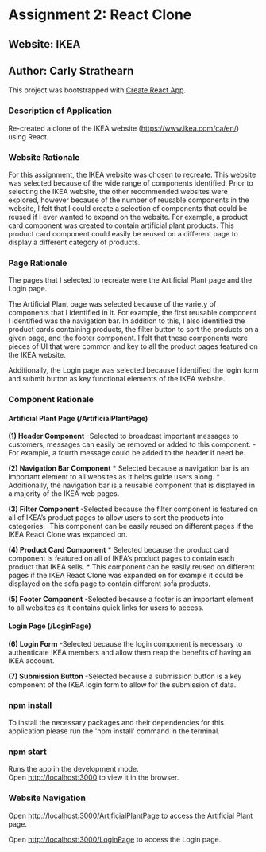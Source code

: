 # Assignment 2: React Clone
## Website: IKEA
## Author: Carly Strathearn 

This project was bootstrapped with [Create React App](https://github.com/facebook/create-react-app).

### Description of Application

Re-created a clone of the IKEA website (https://www.ikea.com/ca/en/) using React.

### Website Rationale

For this assignment, the IKEA website was chosen to recreate. This website was selected because of the wide range of components identified. Prior to selecting the IKEA website, the other recommended websites were explored, however because of the number of reusable components in the website, I felt that I could create a selection of components that could be reused if I ever wanted to expand on the website. For example, a product card component was created to contain artificial plant products. This product card component could easily be reused on a different page to display a different category of products.

### Page Rationale

The pages that I selected to recreate were the Artificial Plant page and the Login page. 

The Artificial Plant page was selected because of the variety of components that I identified in it. For example, the first reusable component I identified was the navigation bar. In addition to this, I also identified the product cards containing products, the filter button to sort the products on a given page, and the footer component. I felt that these components were pieces of UI that were common and key to all the product pages featured on the IKEA website. 

Additionally, the Login page was selected because I identified the login form and submit button as key functional elements of the IKEA website.

### Component Rationale

#### Artificial Plant Page (/ArtificialPlantPage)

  **(1) Header Component** 
        -Selected to broadcast important messages to customers, messages can easily be removed or added to this component.
        -For example, a fourth message could be added to the header if need be.
        
  **(2) Navigation Bar Component**
        * Selected because a navigation bar is an important element to all websites as it helps guide users along.
        * Additionally, the navigation bar is a reusable component that is displayed in a majority of the IKEA web pages.
        
  **(3) Filter Component**
        -Selected because the filter component is featured on all of IKEA’s product pages to allow users to sort the products into categories.
        -This component can be easily reused on different pages if the IKEA React Clone was expanded on.
        
  **(4) Product Card Component**
        * Selected because the product card component is featured on all of IKEA’s product pages to contain each product that IKEA sells.
        * This component can be easily reused on different pages if the IKEA React Clone was expanded on for example it could be displayed on the sofa page to contain different           sofa products.
        
  **(5) Footer Component**
        -Selected because a footer is an important element to all websites as it contains quick links for users to access.
        
#### Login Page (/LoginPage)

  **(6) Login Form**
        -Selected because the login component is necessary to authenticate IKEA members and allow them reap the benefits of having an IKEA account. 
        
  **(7) Submission Button**
        -Selected because a submission button is a key component of the IKEA login form to allow for the submission of data.

### npm install

To install the necessary packages and their dependencies for this application please run the 'npm install' command in the terminal.

### npm start

Runs the app in the development mode.\
Open [http://localhost:3000](http://localhost:3000) to view it in the browser.

### Website Navigation

Open [http://localhost:3000/ArtificialPlantPage](http://localhost:3000/ArtificialPlantPage) to access the Artificial Plant page.

Open [http://localhost:3000/LoginPage](http://localhost:3000/LoginPage) to access the Login page.
